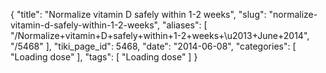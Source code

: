 {
    "title": "Normalize vitamin D safely within 1-2 weeks",
    "slug": "normalize-vitamin-d-safely-within-1-2-weeks",
    "aliases": [
        "/Normalize+vitamin+D+safely+within+1-2+weeks+\u2013+June+2014",
        "/5468"
    ],
    "tiki_page_id": 5468,
    "date": "2014-06-08",
    "categories": [
        "Loading dose"
    ],
    "tags": [
        "Loading dose"
    ]
}